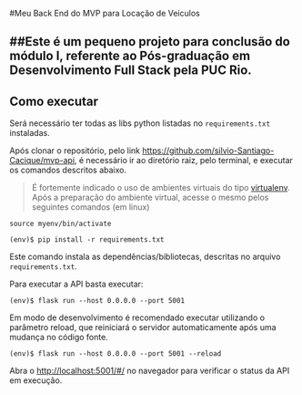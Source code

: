 #Meu Back End do MVP para Locação de Veículos

##Este é um pequeno projeto para conclusão do módulo I, referente ao **Pós-graduação em Desenvolvimento Full Stack pela PUC Rio**.
---

## Como executar 

Será necessário ter todas as libs python listadas no `requirements.txt` instaladas.

Após clonar o repositório, pelo link https://github.com/silvio-Santiago-Cacique/mvp-api, é necessário ir ao diretório raiz, pelo terminal, e executar os comandos descritos abaixo.

> É fortemente indicado o uso de ambientes virtuais do tipo [virtualenv](https://virtualenv.pypa.io/en/latest/installation.html).
Após a preparação do ambiente virtual, acesse o mesmo pelos seguintes comandos (em linux)

```
source myenv/bin/activate
```

```
(env)$ pip install -r requirements.txt
```

Este comando instala as dependências/bibliotecas, descritas no arquivo `requirements.txt`.


Para executar a API  basta executar:

```
(env)$ flask run --host 0.0.0.0 --port 5001
```

Em modo de desenvolvimento é recomendado executar utilizando o parâmetro reload, que reiniciará o servidor
automaticamente após uma mudança no código fonte. 

```
(env)$ flask run --host 0.0.0.0 --port 5001 --reload
```

Abra o [http://localhost:5001/#/](http://localhost:5001/#/) no navegador para verificar o status da API em execução.

